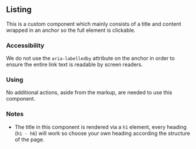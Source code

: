 ## Listing

This is a custom component which mainly consists of a title and content wrapped in an anchor
so the full element is clickable.

### Accessibility

We do not use the `aria-labelledby` attribute on the anchor in order to ensure the entire link text is readable by screen readers.

### Using

No additional actions, aside from the markup, are needed to use this component.

### Notes

* The title in this component is rendered via a `h1` element, every heading (`h1 - h6`) will work so choose your own heading according the structure of the page.
